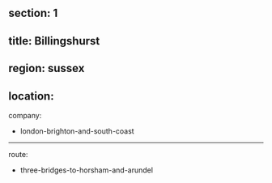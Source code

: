 section: 1
----
title: Billingshurst
----
region: sussex
----
location: 
----
company:
- london-brighton-and-south-coast
----
route:
- three-bridges-to-horsham-and-arundel

